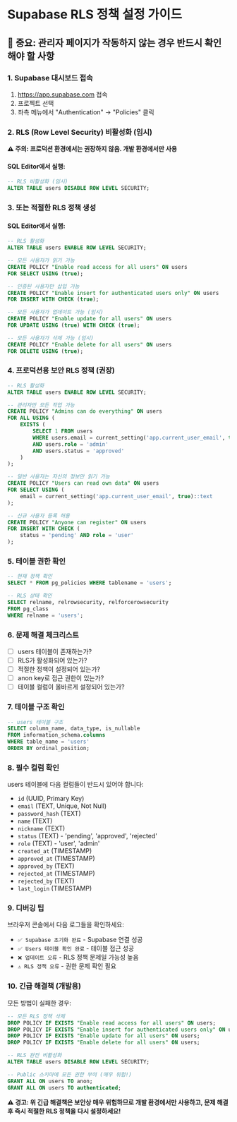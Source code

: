 # Supabase RLS 정책 설정 가이드

## 🚨 중요: 관리자 페이지가 작동하지 않는 경우 반드시 확인해야 할 사항

### 1. Supabase 대시보드 접속
1. https://app.supabase.com 접속
2. 프로젝트 선택
3. 좌측 메뉴에서 "Authentication" → "Policies" 클릭

### 2. RLS (Row Level Security) 비활성화 (임시)

**⚠️ 주의: 프로덕션 환경에서는 권장하지 않음. 개발 환경에서만 사용**

#### SQL Editor에서 실행:
```sql
-- RLS 비활성화 (임시)
ALTER TABLE users DISABLE ROW LEVEL SECURITY;
```

### 3. 또는 적절한 RLS 정책 생성

#### SQL Editor에서 실행:
```sql
-- RLS 활성화
ALTER TABLE users ENABLE ROW LEVEL SECURITY;

-- 모든 사용자가 읽기 가능
CREATE POLICY "Enable read access for all users" ON users
FOR SELECT USING (true);

-- 인증된 사용자만 삽입 가능
CREATE POLICY "Enable insert for authenticated users only" ON users
FOR INSERT WITH CHECK (true);

-- 모든 사용자가 업데이트 가능 (임시)
CREATE POLICY "Enable update for all users" ON users
FOR UPDATE USING (true) WITH CHECK (true);

-- 모든 사용자가 삭제 가능 (임시)
CREATE POLICY "Enable delete for all users" ON users
FOR DELETE USING (true);
```

### 4. 프로덕션용 보안 RLS 정책 (권장)

```sql
-- RLS 활성화
ALTER TABLE users ENABLE ROW LEVEL SECURITY;

-- 관리자만 모든 작업 가능
CREATE POLICY "Admins can do everything" ON users
FOR ALL USING (
    EXISTS (
        SELECT 1 FROM users
        WHERE users.email = current_setting('app.current_user_email', true)::text
        AND users.role = 'admin'
        AND users.status = 'approved'
    )
);

-- 일반 사용자는 자신의 정보만 읽기 가능
CREATE POLICY "Users can read own data" ON users
FOR SELECT USING (
    email = current_setting('app.current_user_email', true)::text
);

-- 신규 사용자 등록 허용
CREATE POLICY "Anyone can register" ON users
FOR INSERT WITH CHECK (
    status = 'pending' AND role = 'user'
);
```

### 5. 테이블 권한 확인

```sql
-- 현재 정책 확인
SELECT * FROM pg_policies WHERE tablename = 'users';

-- RLS 상태 확인
SELECT relname, relrowsecurity, relforcerowsecurity
FROM pg_class
WHERE relname = 'users';
```

### 6. 문제 해결 체크리스트

- [ ] users 테이블이 존재하는가?
- [ ] RLS가 활성화되어 있는가?
- [ ] 적절한 정책이 설정되어 있는가?
- [ ] anon key로 접근 권한이 있는가?
- [ ] 테이블 컬럼이 올바르게 설정되어 있는가?

### 7. 테이블 구조 확인

```sql
-- users 테이블 구조
SELECT column_name, data_type, is_nullable
FROM information_schema.columns
WHERE table_name = 'users'
ORDER BY ordinal_position;
```

### 8. 필수 컬럼 확인

users 테이블에 다음 컬럼들이 반드시 있어야 합니다:
- `id` (UUID, Primary Key)
- `email` (TEXT, Unique, Not Null)
- `password_hash` (TEXT)
- `name` (TEXT)
- `nickname` (TEXT)
- `status` (TEXT) - 'pending', 'approved', 'rejected'
- `role` (TEXT) - 'user', 'admin'
- `created_at` (TIMESTAMP)
- `approved_at` (TIMESTAMP)
- `approved_by` (TEXT)
- `rejected_at` (TIMESTAMP)
- `rejected_by` (TEXT)
- `last_login` (TIMESTAMP)

### 9. 디버깅 팁

브라우저 콘솔에서 다음 로그들을 확인하세요:
- `✅ Supabase 초기화 완료` - Supabase 연결 성공
- `✅ Users 테이블 확인 완료` - 테이블 접근 성공
- `❌ 업데이트 오류` - RLS 정책 문제일 가능성 높음
- `⚠️ RLS 정책 오류` - 권한 문제 확인 필요

### 10. 긴급 해결책 (개발용)

모든 방법이 실패한 경우:
```sql
-- 모든 RLS 정책 삭제
DROP POLICY IF EXISTS "Enable read access for all users" ON users;
DROP POLICY IF EXISTS "Enable insert for authenticated users only" ON users;
DROP POLICY IF EXISTS "Enable update for all users" ON users;
DROP POLICY IF EXISTS "Enable delete for all users" ON users;

-- RLS 완전 비활성화
ALTER TABLE users DISABLE ROW LEVEL SECURITY;

-- Public 스키마에 모든 권한 부여 (매우 위험!)
GRANT ALL ON users TO anon;
GRANT ALL ON users TO authenticated;
```

**⚠️ 경고: 위 긴급 해결책은 보안상 매우 위험하므로 개발 환경에서만 사용하고, 문제 해결 후 즉시 적절한 RLS 정책을 다시 설정하세요!**